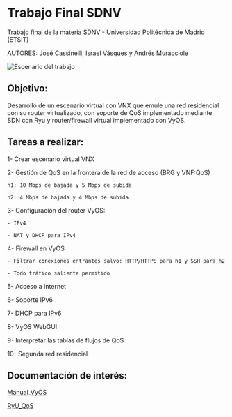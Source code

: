 # Trabajo Final SDNV

Trabajo final de la materia SDNV - Universidad Politécnica de Madrid (ETSIT)

AUTORES: José Cassinelli, Israel Vásques y Andrés Muracciole

![Escenario del trabajo](https://github.com/amuracciole/FinalWork_SDNV/blob/master/Img_escenario.png)

## Objetivo: 
Desarrollo de un escenario virtual con VNX que emule una red residencial con su router virtualizado, con soporte de QoS implementado mediante SDN con Ryu y router/firewall virtual implementado con VyOS.

## Tareas a realizar: 
1- Crear escenario virtual VNX

2- Gestión de QoS en la frontera de la red de acceso (BRG y VNF:QoS)

    h1: 10 Mbps de bajada y 5 Mbps de subida

    h2: 4 Mbps de bajada y 4 Mbps de subida

3- Configuración del router VyOS:

    - IPv4

    - NAT y DHCP para IPv4

4- Firewall en VyOS

    - Filtrar conexiones entrantes salvo: HTTP/HTTPS para h1 y SSH para h2

    - Todo tráfico saliente permitido

5- Acceso a Internet

6- Soporte IPv6

7- DHCP para IPv6

8- VyOS WebGUI

9- Interpretar las tablas de flujos de QoS

10- Segunda red residencial

## Documentación de interés: 

[Manual_VyOS](https://wiki.vyos.net/wiki/User_Guide)

[RyU_QoS](https://osrg.github.io/ryu-book/en/html/rest_qos.html)